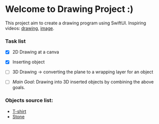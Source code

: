 # Welcome to Drawing Project :)

This project aim to create a drawing program using SwiftUI.
Inspiring videos: [drawing](https://www.youtube.com/watch?v=I-Eacg9Kjuw), [image](https://www.youtube.com/watch?v=d4ciSOLvIH8).

### Task list

- [X] 2D Drawing at a canva
- [X] Inserting object
- [ ] 3D Drawing -> converting the plane to a wrapping layer for an object

- [ ] *Main Goal*: Drawing into 3D inserted objects by combining the above goals.


### Objects source list:

- [T-shirt](https://free3d.com/3d-model/t-shirt-unisex-121933.html)
- [Stone](https://www.cgtrader.com/free-3d-models/exterior/other/cc0-stone)
